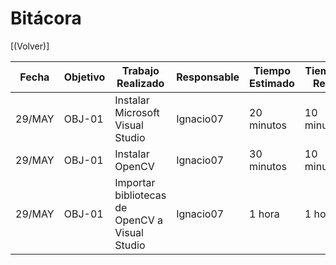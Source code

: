 # Bitácora

[(Volver)]

| Fecha  | Objetivo  | Trabajo Realizado | Responsable | Tiempo Estimado | Tiempo Real |
|--------|-----------|-------------------|-------------|-----------------|-------------|
| 29/MAY | OBJ-01    | Instalar Microsoft Visual Studio  | Ignacio07   | 20 minutos   | 10 minutos |
| 29/MAY | OBJ-01    | Instalar OpenCV  | Ignacio07   | 30 minutos   | 10 minutos |
| 29/MAY | OBJ-01    | Importar bibliotecas de OpenCV a Visual Studio | Ignacio07   | 1 hora   | 1 hora |
